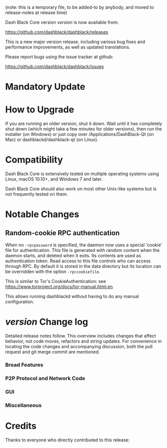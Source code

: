(note: this is a temporary file, to be added-to by anybody, and moved to release-notes at release time)

Dash Black Core version *version* is now available from:

  <https://github.com/dashblack/dashblack/releases>

This is a new major version release, including various bug fixes and
performance improvements, as well as updated translations.

Please report bugs using the issue tracker at github:

  <https://github.com/dashblack/dashblack/issues>

Mandatory Update
==============


How to Upgrade
==============

If you are running an older version, shut it down. Wait until it has completely shut down (which might take a few minutes for older versions), then run the installer (on Windows) or just copy over /Applications/DashBlack-Qt (on Mac) or dashblackd/dashblack-qt (on Linux).

Compatibility
==============

Dash Black Core is extensively tested on multiple operating systems using
Linux, macOS 10.10+, and Windows 7 and later.

Dash Black Core should also work on most other Unix-like systems but is not
frequently tested on them.

Notable Changes
===============

Random-cookie RPC authentication
---------------------------------

When no `-rpcpassword` is specified, the daemon now uses a special 'cookie'
file for authentication. This file is generated with random content when the
daemon starts, and deleted when it exits. Its contents are used as
authentication token. Read access to this file controls who can access through
RPC. By default it is stored in the data directory but its location can be
overridden with the option `-rpccookiefile`.

This is similar to Tor's CookieAuthentication: see
https://www.torproject.org/docs/tor-manual.html.en

This allows running dashblackd without having to do any manual configuration.


*version* Change log
=================

Detailed release notes follow. This overview includes changes that affect
behavior, not code moves, refactors and string updates. For convenience in locating
the code changes and accompanying discussion, both the pull request and
git merge commit are mentioned.

### Broad Features
### P2P Protocol and Network Code
### GUI
### Miscellaneous

Credits
=======

Thanks to everyone who directly contributed to this release:

